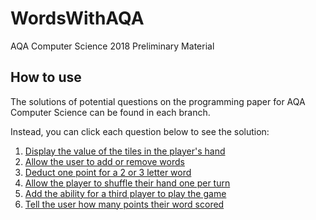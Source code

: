 # WordsWithAQA
AQA Computer Science 2018 Preliminary Material

## How to use
The solutions of potential questions on the programming paper for AQA Computer Science can be found in each branch.

Instead, you can click each question below to see the solution:
1) [Display the value of the tiles in the player's hand](https://github.com/JacobBoddey/WordsWithAQA/commit/cd9c36e97b53f27278973f208305827a6c0025e3)
2) [Allow the user to add or remove words](https://github.com/JacobBoddey/WordsWithAQA/commit/be2ceae08d5ca83927b50bb5635446d078dba70b)
3) [Deduct one point for a 2 or 3 letter word](https://github.com/JacobBoddey/WordsWithAQA/commit/2b200bcef50a5c7bbea5e9ff652da4f36880bac6)
4) [Allow the player to shuffle their hand one per turn](https://github.com/JacobBoddey/WordsWithAQA/commit/673783fd741b1dcd70f54a468d7bb7daa195639b)
5) [Add the ability for a third player to play the game](https://github.com/JacobBoddey/WordsWithAQA/commit/63ebd83e480ae2caf87783780226a32f67c6fb03)
6) [Tell the user how many points their word scored](https://github.com/JacobBoddey/WordsWithAQA/commit/f76173426d4fe6fa55968a831b4d5d0167da387a)
